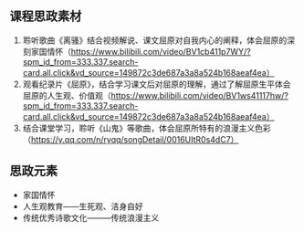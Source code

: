 ## 课程思政素材

1. 聆听歌曲《离骚》结合视频解说、课文屈原对自我内心的阐释，体会屈原的深刻家国情怀（https://www.bilibili.com/video/BV1cb411p7WY/?spm_id_from=333.337.search-card.all.click&vd_source=149872c3de687a3a8a524b168aeaf4ea）
2. 观看纪录片《屈原》，结合学习课文后对屈原的理解，通过了解屈原生平体会屈原的人生观、价值观（https://www.bilibili.com/video/BV1ws41117hw/?spm_id_from=333.337.search-card.all.click&vd_source=149872c3de687a3a8a524b168aeaf4ea）
3. 结合课堂学习，聆听《山鬼》等歌曲，体会屈原所特有的浪漫主义色彩（https://y.qq.com/n/ryqq/songDetail/0016UItR0s4dC7）


## 思政元素

- 家国情怀
- 人生观教育——生死观、洁身自好
- 传统优秀诗歌文化———传统浪漫主义
